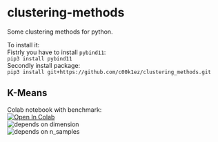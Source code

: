 # clustering-methods

Some clustering methods for python.  

To install it:  
Fistrly you have to install ```pybind11```:  
```pip3 install pybind11```  
Secondly install package:  
```pip3 install git+https://github.com/c00k1ez/clustering_methods.git```  

## K-Means
Colab notebook with benchmark:  
[![Open In Colab](https://colab.research.google.com/assets/colab-badge.svg)](https://colab.research.google.com/drive/1cKqzcxALktictMGuwADflVwIw7sprDvR)  
![depends on dimension](https://github.com/c00k1ez/clustering_methods/blob/master/imgs/dim_plot.png)  
![depends on n_samples](https://github.com/c00k1ez/clustering_methods/blob/master/imgs/n_samples_plot.png)
